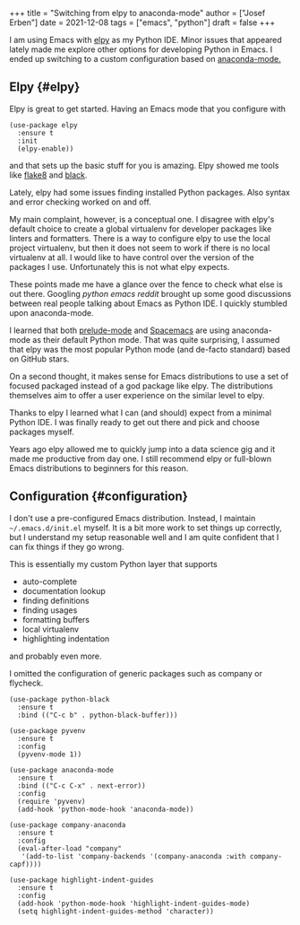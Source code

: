 +++
title = "Switching from elpy to anaconda-mode"
author = ["Josef Erben"]
date = 2021-12-08
tags = ["emacs", "python"]
draft = false
+++

I am using Emacs with [elpy](https://github.com/jorgenschaefer/elpy) as my Python IDE. Minor issues that appeared lately made me explore other options for developing Python in Emacs. I ended up switching to a custom configuration based on [anaconda-mode.](https://github.com/pythonic-emacs/anaconda-mode)

<!--more-->


## Elpy {#elpy}

Elpy is great to get started. Having an Emacs mode that you configure with

```elisp
(use-package elpy
  :ensure t
  :init
  (elpy-enable))
```

and that sets up the basic stuff for you is amazing. Elpy showed me tools like [flake8](https://flake8.pycqa.org/en/latest/) and [black](https://black.readthedocs.io/en/stable/).

Lately, elpy had some issues finding installed Python packages. Also syntax and error checking worked on and off.

My main complaint, however, is a conceptual one. I disagree with elpy's default choice to create a global virtualenv for developer packages like linters and formatters. There is a way to configure elpy to use the local project virtualenv, but then it does not seem to work if there is no local virtualenv at all. I would like to have control over the version of the packages I use. Unfortunately this is not what elpy expects.

These points made me have a glance over the fence to check what else is out there. Googling _python emacs reddit_ brought up some good discussions between real people talking about Emacs as Python IDE. I quickly stumbled upon anaconda-mode.

I learned that both [prelude-mode](https://github.com/bbatsov/prelude) and [Spacemacs](https://www.spacemacs.org/) are using anaconda-mode as their default Python mode. That was quite surprising, I assumed that elpy was the most popular Python mode (and de-facto standard) based on GitHub stars.

On a second thought, it makes sense for Emacs distributions to use a set of focused packaged instead of a god package like elpy. The distributions themselves aim to offer a user experience on the similar level to elpy.

Thanks to elpy I learned what I can (and should) expect from a minimal Python IDE. I was finally ready to get out there and pick and choose packages myself.

Years ago elpy allowed me to quickly jump into a data science gig and it made me productive from day one. I still recommend elpy or full-blown Emacs distributions to beginners for this reason.


## Configuration {#configuration}

I don't use a pre-configured Emacs distribution. Instead, I maintain `~/.emacs.d/init.el` myself. It is a bit more work to set things up correctly, but I understand my setup reasonable well and I am quite confident that I can fix things if they go wrong.

This is essentially my custom Python layer that supports

-   auto-complete
-   documentation lookup
-   finding definitions
-   finding usages
-   formatting buffers
-   local virtualenv
-   highlighting indentation

and probably even more.

I omitted the configuration of generic packages such as company or flycheck.

```elisp
(use-package python-black
  :ensure t
  :bind (("C-c b" . python-black-buffer)))

(use-package pyvenv
  :ensure t
  :config
  (pyvenv-mode 1))

(use-package anaconda-mode
  :ensure t
  :bind (("C-c C-x" . next-error))
  :config
  (require 'pyvenv)
  (add-hook 'python-mode-hook 'anaconda-mode))

(use-package company-anaconda
  :ensure t
  :config
  (eval-after-load "company"
   '(add-to-list 'company-backends '(company-anaconda :with company-capf))))

(use-package highlight-indent-guides
  :ensure t
  :config
  (add-hook 'python-mode-hook 'highlight-indent-guides-mode)
  (setq highlight-indent-guides-method 'character))
```
